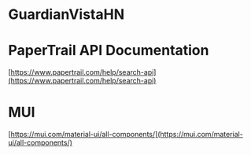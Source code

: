 # GuardianVistaHN

# PaperTrail API Documentation
[https://www.papertrail.com/help/search-api](https://www.papertrail.com/help/search-api)

# MUI
[https://mui.com/material-ui/all-components/](https://mui.com/material-ui/all-components/)